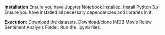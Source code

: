 **Installation**
Ensure you have Jupyter Notebook Installed.
Install Python 3.x.
Ensure you have installed all necessary dependencies and libraries in it.

**Execution:**
Download the datasets.
Download/clone IMDB Movie Reiew Sentiment Analysis Folder.
Run the .ipynb files.
